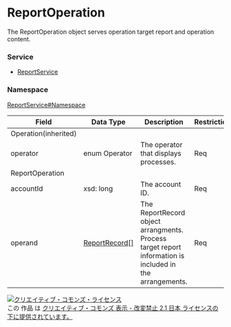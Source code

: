 # ReportOperation
The ReportOperation object serves operation target report and operation content.
### Service
+ [ReportService](../../services/ReportService.md)

### Namespace
[ReportService#Namespace](../../services/ReportService.md#namespace)

| Field | Data Type | Description | Restriction |
|---|---|---|---|
| Operation(inherited)||||
| operator| enum Operator| The operator that displays processes.| Req |
| ReportOperation||||
| accountId| xsd: long| The account ID.| Req |
| operand| <a href="ReportRecord.md">ReportRecord[]</a>| The ReportRecord object arrangments. Process target report information is included in the arrangements.| Req |

<a rel="license" href="http://creativecommons.org/licenses/by-nd/2.1/jp/"><img alt="クリエイティブ・コモンズ・ライセンス" style="border-width:0" src="https://i.creativecommons.org/l/by-nd/2.1/jp/88x31.png" /></a><br />この 作品 は <a rel="license" href="http://creativecommons.org/licenses/by-nd/2.1/jp/">クリエイティブ・コモンズ 表示 - 改変禁止 2.1 日本 ライセンスの下に提供されています。</a>
